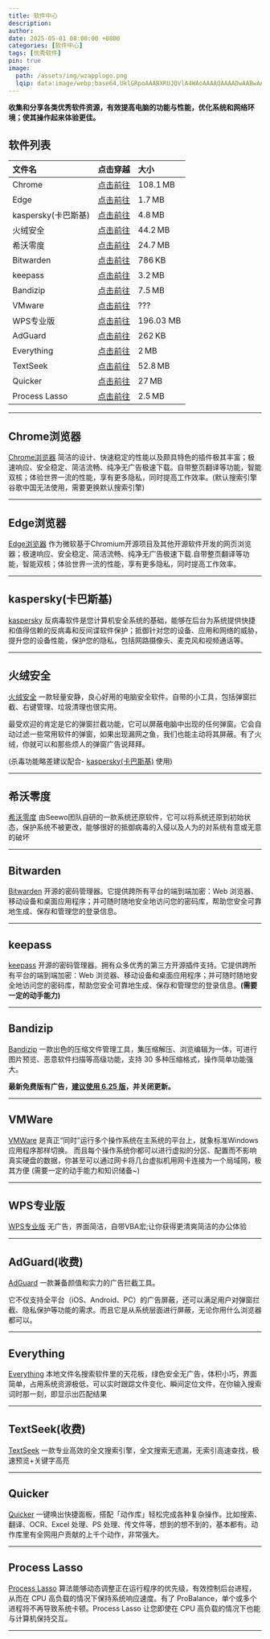 ```yaml
---
title: 软件中心
description: 
author: 
date: 2025-05-01 08:00:00 +0800
categories: [软件中心]
tags: [优秀软件]
pin: true
image:
  path: /assets/img/wzapplogo.png
  lqip: data:image/webp;base64,UklGRpoAAABXRUJQVlA4WAoAAAAQAAAADwAABwAAQUxQSDIAAAARL0AmbZurmr57yyIiqE8oiG0bejIYEQTgqiDA9vqnsUSI6H+oAERp2HZ65qP/VIAWAFZQOCBCAAAA8AEAnQEqEAAIAAVAfCWkAALp8sF8rgRgAP7o9FDvMCkMde9PK7euH5M1m6VWoDXf2FkP3BqV0ZYbO6NA/VFIAAAA
---
```


**收集和分享各类优秀软件资源，有效提高电脑的功能与性能，优化系统和网络环境；使其操作起来体验更佳。**

## 软件列表

| 文件名| 点击穿越 | 大小 |
| :---------| :--- | :--- |
| Chrome |  [点击前往](https://www.google.com/chrome)  | 108.1 MB |
| Edge |  [点击前往](https://www.microsoft.com/zh-cn/edge/download?form=EDGEAB)  | 1.7 MB |
| kaspersky(卡巴斯基) |  [点击前往](https://www.kaspersky.com.cn/free-antivirus)  | 4.8 MB |
| 火绒安全 |  [点击前往](https://www.huorong.cn)  | 44.2 MB |
| 希沃零度 |  [点击前往](https://www.ilanzou.com/s/na1Z0iPl)  | 24.7 MB |
| Bitwarden |  [点击前往](https://bitwarden.com/)  | 786 KB |
| keepass |  [点击前往](https://keepass.info/)  | 3.2 MB |
| Bandizip |  [点击前往](https://www.ilanzou.com/s/Qu2ZZoDk)  | 7.5 MB |
| VMware |  [点击前往](https://www.vmware.com/products/desktop-hypervisor/workstation-and-fusion)  | ??? |
| WPS专业版 |  [点击前往](https://www.ilanzou.com/s/rqCZZKDN)  | 196.03 MB |
| AdGuard |  [点击前往](https://adguard.com/zh_cn/welcome.html)  | 262 KB |
| Everything |  [点击前往](https://www.voidtools.com)  | 2 MB |
| TextSeek |  [点击前往](https://www.textseek.net/cn)  | 52.8 MB |
| Quicker |  [点击前往](https://getquicker.net)  | 27 MB |
| Process Lasso |  [点击前往](https://bitsum.com/?#downloads)  | 2.5 MB |


---

## Chrome浏览器

[Chrome浏览器](https://www.google.com/chrome) 简洁的设计、快速稳定的性能以及颇具特色的插件极其丰富；极速响应、安全稳定、简洁流畅、纯净无广告极速下载。自带整页翻译等功能，智能双核；体验世界一流的性能，享有更多隐私，同时提高工作效率。(默认搜索引擎谷歌中国无法使用，需要更换默认搜索引擎)

---
## Edge浏览器

[Edge浏览器](https://www.microsoft.com/zh-cn/edge/download?form=EDGEAB) 作为微软基于Chromium开源项目及其他开源软件开发的网页浏览器；极速响应、安全稳定、简洁流畅、纯净无广告极速下载.自带整页翻译等功能，智能双核；体验世界一流的性能，享有更多隐私，同时提高工作效率。

---
## kaspersky(卡巴斯基)

[kaspersky](https://www.kaspersky.com.cn/free-antivirus) 反病毒软件是您计算机安全系统的基础，能够在后台为系统提供快捷和值得信赖的反病毒和反间谍软件保护；抵御针对您的设备、应用和网络的威胁，提升您的设备性能，保护您的隐私，包括网路摄像头、麦克风和视频通话等。

---
## 火绒安全

[火绒安全](https://www.huorong.cn) 一款轻量安静，良心好用的电脑安全软件。自带的小工具，包括弹窗拦截、右键管理、垃圾清理也很实用。

最受欢迎的肯定是它的弹窗拦截功能，它可以屏蔽电脑中出现的任何弹窗。它会自动过滤一些常用软件的弹窗，如果出现漏网之鱼，我们也能主动将其屏蔽。有了火绒，你就可以和那些烦人的弹窗广告说拜拜。

(杀毒功能略差建议配合- [kaspersky(卡巴斯基)](#mulu3) 使用)

---
## 希沃零度
  
[希沃零度](https://www.ilanzou.com/s/na1Z0iPl) 由Seewo团队自研的一款系统还原软件，它可以将系统还原到初始状态，保护系统不被更改，能够很好的抵御病毒的入侵以及人为的对系统有意或无意的破坏

---
## Bitwarden

[Bitwarden](https://bitwarden.com/) 开源的密码管理器。它提供跨所有平台的端到端加密：Web 浏览器、移动设备和桌面应用程序；并可随时随地安全地访问您的密码库，帮助您安全可靠地生成、保存和管理您的登录信息。

---
## keepass

[keepass](https://keepass.info/) 开源的密码管理器。拥有众多优秀的第三方开源插件支持。它提供跨所有平台的端到端加密：Web 浏览器、移动设备和桌面应用程序；并可随时随地安全地访问您的密码库，帮助您安全可靠地生成、保存和管理您的登录信息。**(需要一定的动手能力)**

---
## Bandizip

[Bandizip](https://www.bandisoft.com/bandizip/) 一款出色的压缩文件管理工具，集压缩解压、浏览编辑为一体，可进行图片预览、恶意软件扫描等高级功能，支持 30 多种压缩格式，操作简单功能强大。

**最新免费版有广告，[建议使用 6.25 版](https://www.ilanzou.com/s/Qu2ZZoDk)，并关闭更新。**

---
## VMWare

[VMWare](https://www.vmware.com/products/desktop-hypervisor/workstation-and-fusion) 是真正“同时”运行多个操作系统在主系统的平台上，就象标准Windows应用程序那样切换。 而且每个操作系统你都可以进行虚拟的分区、配置而不影响真实硬盘的数据，你甚至可以通过网卡将几台虚拟机用网卡连接为一个局域网，极其方便 (需要一定的动手能力和知识储备~)

---
## WPS专业版

[WPS专业版](https://www.ilanzou.com/s/rqCZZKDN) 无广告，界面简洁，自带VBA宏;让你获得更清爽简洁的办公体验

---
## AdGuard(收费)

[AdGuard](https://adguard.com/zh_cn/welcome.html) 一款兼备颜值和实力的广告拦截工具。

它不仅支持全平台（iOS、Android、PC）的广告屏蔽，还可以满足用户对弹窗拦截、隐私保护等功能的需求。而且它是从系统层面进行屏蔽，无论你用什么浏览器都可以。

---
## Everything

[Everything](https://www.voidtools.com) 本地文件名搜索软件里的天花板，绿色安全无广告，体积小巧，界面简单，占用系统资源极低，可以实时跟踪文件变化、瞬间定位文件，在你输入搜索词时那一刻，即显示出匹配结果

---
## TextSeek(收费)

[TextSeek](https://www.textseek.net/cn) 一款专业高效的全文搜索引擎，全文搜索无遗漏，无索引高速查找，极速预览+关键字高亮

---
## Quicker

[Quicker](https://getquicker.net) 一键唤出快捷面板，搭配「动作库」轻松完成各种复杂操作。比如搜索、翻译、OCR、Excel 处理、PS 处理、传文件等，想到的想不到的，基本都有。动作库里有全网用户贡献的上千个动作，非常强大。

---
## Process Lasso

[Process Lasso](https://bitsum.com/?#downloads)  算法能够动态调整正在运行程序的优先级，有效控制后台进程，从而在 CPU 高负载的情况下保持系统响应速度。有了 ProBalance，单个或多个进程将不再导致系统卡顿。Process Lasso 让您即使在 CPU 高负载的情况下也能与计算机保持交互。

---
